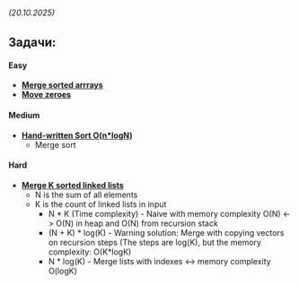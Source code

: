 ###### (20.10.2025)
## Задачи:

#### Easy
- [**Merge sorted arrrays**](https://leetcode.com/problems/merge-sorted-array)
- [**Move zeroes**](https://leetcode.com/problems/move-zeroes)
  
#### Medium
- [**Hand-written Sort O(n*logN)**](https://leetcode.com/problems/sort-an-array/)
  - Merge sort
  
#### Hard
- [**Merge K sorted linked lists**](https://leetcode.com/problems/merge-k-sorted-lists/)
  - N is the sum of all elements
  - K is the count of linked lists in input
      - N * K (Time complexity) - Naive with memory complexity O(N) <-> O(N) in heap and O(N) from recursion stack
      - (N + K) * log(K) - Warning solution: Merge with copying vectors on recursion steps (The steps are log(K), but the memory complexity: O(K*logK)
      - N * log(K) - Merge lists with indexes <-> memory complexity O(logK)
